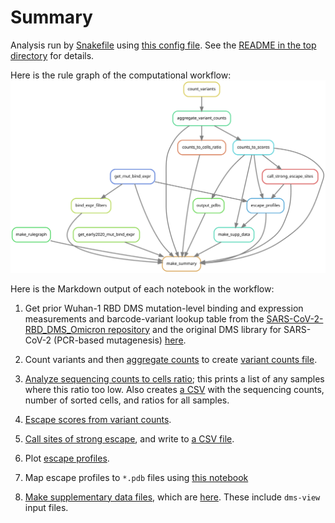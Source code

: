 # Summary

Analysis run by [Snakefile](../../Snakefile)
using [this config file](../../config.yaml).
See the [README in the top directory](../../README.md)
for details.

Here is the rule graph of the computational workflow:
![rulegraph.svg](rulegraph.svg)

Here is the Markdown output of each notebook in the workflow:

1. Get prior Wuhan-1 RBD DMS mutation-level binding and expression measurements and barcode-variant lookup table from the [SARS-CoV-2-RBD_DMS_Omicron repository](https://github.com/jbloomlab/SARS-CoV-2-RBD_DMS_Omicron) and the original DMS library for SARS-CoV-2 (PCR-based mutagenesis) [here](https://github.com/jbloomlab/SARS-CoV-2-RBD_DMS). 

4. Count variants and then
   [aggregate counts](aggregate_variant_counts.md)
   to create [variant counts file](../counts/variant_counts.csv.gz).

5. [Analyze sequencing counts to cells ratio](counts_to_cells_ratio.md);
   this prints a list of any samples where this ratio too low. Also
   creates [a CSV](../counts/counts_to_cells_csv.csv) with the
   sequencing counts, number of sorted cells, and ratios for
   all samples.

6. [Escape scores from variant counts](counts_to_scores.md).

7. [Call sites of strong escape](call_strong_escape_sites.md),
   and write to [a CSV file](../escape_profiles/strong_escape_sites.csv).

8. Plot [escape profiles](escape_profiles.md).

9. Map escape profiles to ``*.pdb`` files using [this notebook](output_pdbs.md)

10. [Make supplementary data files](make_supp_data.md),
    which are [here](../supp_data). These include
    `dms-view` input files.